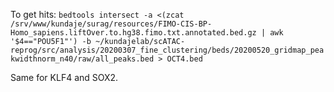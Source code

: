 To get hits:
`bedtools intersect -a <(zcat /srv/www/kundaje/surag/resources/FIMO-CIS-BP-Homo_sapiens.liftOver.to.hg38.fimo.txt.annotated.bed.gz | awk '$4=="POU5F1"') -b ~/kundajelab/scATAC-reprog/src/analysis/20200307_fine_clustering/beds/20200520_gridmap_peakwidthnorm_n40/raw/all_peaks.bed > OCT4.bed`

Same for KLF4 and SOX2.
